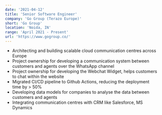 ```yaml
---
date: '2021-04-12'
title: 'Senior Software Engineer'
company: 'Go Group (Terazo Europe)'
short: 'Go Group'
location: 'Noida, IN'
range: 'April 2021 - Present'
url: 'https://www.gogroup.co/'
---
```


- Architecting and building scalable cloud communication centres across Europe
- Project ownership for developing a communication system between customers and agents over the WhatsApp channel
- Project ownership for developing the Webchat Widget, helps customers to chat within the website
- Migrated CI/CD pipeline to Github Actions, reducing the deployment time by > 50%
- Developing data models for companies to analyse the data between customers and agents
- Integrating communication centres with CRM like Salesforce, MS Dynamics
